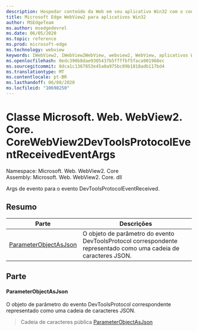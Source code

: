 ```yaml
---
description: Hospedar conteúdo da Web em seu aplicativo Win32 com o controle WebView2 do Microsoft Edge
title: Microsoft Edge WebView2 para aplicativos Win32
author: MSEdgeTeam
ms.author: msedgedevrel
ms.date: 06/05/2020
ms.topic: reference
ms.prod: microsoft-edge
ms.technology: webview
keywords: IWebView2, IWebView2WebView, webview2, WebView, aplicativos Win32, Win32, Edge, ICoreWebView2, ICoreWebView2Controller, controle do navegador, HTML Edge
ms.openlocfilehash: 0edc390b8dae9305437b5ffffbf5faca901968ec
ms.sourcegitcommit: 8dca1c1367853e45a0a975bc89b1818adb117bd4
ms.translationtype: MT
ms.contentlocale: pt-BR
ms.lasthandoff: 06/08/2020
ms.locfileid: "10698250"
---
```

# Classe Microsoft. Web. WebView2. Core. CoreWebView2DevToolsProtocolEventReceivedEventArgs 

Namespace: Microsoft. Web. WebView2. Core \
Assembly: Microsoft. Web. WebView2. Core. dll

Args de evento para o evento DevToolsProtocolEventReceived.

## Resumo

 Parte                        | Descrições
--------------------------------|---------------------------------------------
[ParameterObjectAsJson](#parameterobjectasjson) | O objeto de parâmetro do evento DevToolsProtocol correspondente representado como uma cadeia de caracteres JSON.

## Parte

#### ParameterObjectAsJson 

O objeto de parâmetro do evento DevToolsProtocol correspondente representado como uma cadeia de caracteres JSON.

> Cadeia de caracteres pública [ParameterObjectAsJson](#parameterobjectasjson)

